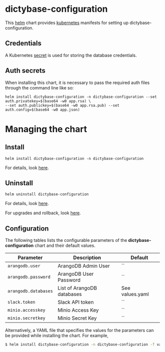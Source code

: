 # dictybase-configuration

This [helm](https://github.com/kubernetes/helm) chart provides
[kubernetes](http://kubernetes.io) manifests for setting up
dictybase-configuration.

## Credentials

A Kubernetes [secret](http://kubernetes.io/docs/user-guide/secrets/) is used for
storing the database credentials.

## Auth secrets

When installing this chart, it is necessary to pass the required auth files through the command line like so:

```shell
helm install dictybase-configuration -n dictybase-configuration --set auth.privatekey=$(base64 -w0 app.rsa) \
--set auth.publickey=$(base64 -w0 app.rsa.pub) --set auth.config=$(base64 -w0 app.json)
```

# Managing the chart

## Install

```
helm install dictybase-configuration -n dictybase-configuration
```

For details, look [here](https://docs.helm.sh/using_helm/#helm-install-installing-a-package).

## Uninstall

```
helm uninstall dictybase-configuration
```

For details, look [here](https://docs.helm.sh/using_helm/#uninstall-a-release).

For upgrades and rollback, look [here](https://docs.helm.sh/using_helm/#helm-upgrade-and-helm-rollback-upgrading-a-release-and-recovering-on-failure).

## Configuration

The following tables lists the configurable parameters of the **dictybase-configuration** chart and their default values.

| Parameter            | Description                | Default         |
| -------------------- | -------------------------- | --------------- |
| `arangodb.user`      | ArangoDB Admin User        | ``              |
| `arangodb.password`  | ArangoDB User Password     | ``              |
| `arangodb.databases` | List of ArangoDB databases | See values.yaml |
| `slack.token`        | Slack API token            | ``              |
| `minio.accesskey`    | Minio Access Key           | ``              |
| `minio.secretkey`    | Minio Secret Key           | ``              |

Alternatively, a YAML file that specifies the values for the parameters can be provided while installing the chart. For example,

```bash
$ helm install dictybase-configuration -n dictybase-configuration -f values.yaml
```
